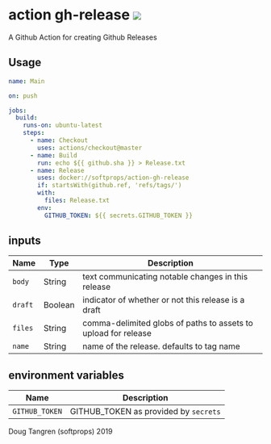 # action gh-release [![](https://github.com/softprops/action-gh-release/workflows/Main/badge.svg)](https://github.com/softprops/action-gh-release/actions)


A Github Action for creating Github Releases

## Usage

```yaml
name: Main

on: push

jobs:
  build:
    runs-on: ubuntu-latest
    steps:
      - name: Checkout
        uses: actions/checkout@master
      - name: Build
        run: echo ${{ github.sha }} > Release.txt
      - name: Release
        uses: docker://softprops/action-gh-release
        if: startsWith(github.ref, 'refs/tags/')
        with:
          files: Release.txt
        env:
          GITHUB_TOKEN: ${{ secrets.GITHUB_TOKEN }}
```

## inputs

| Name    | Type    | Description                                                   |
|---------|---------|---------------------------------------------------------------|
| `body`  | String  | text communicating notable changes in this release            |
| `draft` | Boolean | indicator of whether or not this release is a draft           |
| `files` | String  | comma-delimited globs of paths to assets to upload for release|
| `name`  | String  | name of the release. defaults to tag name                     |

## environment variables

| Name           | Description                          |
|----------------|--------------------------------------|
| `GITHUB_TOKEN` | GITHUB_TOKEN as provided by `secrets`|

Doug Tangren (softprops) 2019